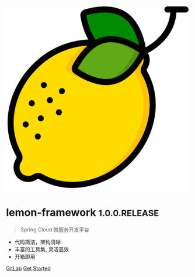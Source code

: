 <!-- _coverpage.md -->

![logo](_media/icon.png)


# lemon-framework <small>1.0.0.RELEASE</small>

> Spring Cloud 微服务开发平台

- 代码简洁，架构清晰
- 丰富的工具集, 灵活高效
- 开箱即用


[GitLab](hhttps://codeup.aliyun.com/66b98e63c3f44f74f4310473/framework/lemon-framework/)
[Get Started](/README.md)
